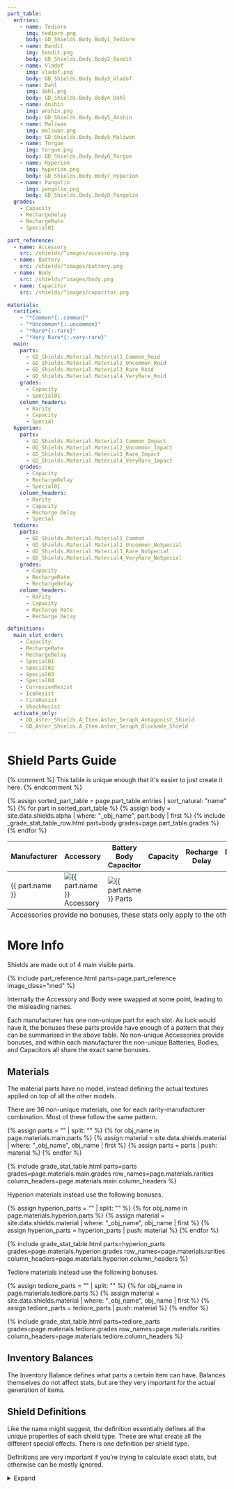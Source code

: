 ```yaml
---
part_table:
  entries:
    - name: Tediore
      img: tediore.png
      body: GD_Shields.Body.Body1_Tediore
    - name: Bandit
      img: bandit.png
      body: GD_Shields.Body.Body2_Bandit
    - name: Vladof
      img: vladof.png
      body: GD_Shields.Body.Body3_Vladof
    - name: Dahl
      img: dahl.png
      body: GD_Shields.Body.Body4_Dahl
    - name: Anshin
      img: anshin.png
      body: GD_Shields.Body.Body5_Anshin
    - name: Maliwan
      img: maliwan.png
      body: GD_Shields.Body.Body5_Maliwan
    - name: Torgue
      img: torgue.png
      body: GD_Shields.Body.Body6_Torgue
    - name: Hyperion
      img: hyperion.png
      body: GD_Shields.Body.Body7_Hyperion
    - name: Pangolin
      img: pangolin.png
      body: GD_Shields.Body.Body8_Pangolin
  grades:
    - Capacity
    - RechargeDelay
    - RechargeRate
    - Special01

part_reference:
  - name: Accessory
    src: /shields/^images/accessory.png
  - name: Battery
    src: /shields/^images/battery.png
  - name: Body
    src: /shields/^images/body.png
  - name: Capacitor
    src: /shields/^images/capacitor.png

materials:
  rarities:
    - "*Common*{:.common}"
    - "*Uncommon*{:.uncommon}"
    - "*Rare*{:.rare}"
    - "*Very Rare*{:.very-rare}"
  main:
    parts:
      - GD_Shields.Material.Material1_Common_Roid
      - GD_Shields.Material.Material2_Uncommon_Roid
      - GD_Shields.Material.Material3_Rare_Roid
      - GD_Shields.Material.Material4_VeryRare_Roid
    grades:
      - Capacity
      - Special01
    column_headers:
      - Rarity
      - Capacity
      - Special
  hyperion:
    parts:
      - GD_Shields.Material.Material1_Common_Impact
      - GD_Shields.Material.Material2_Uncommon_Impact
      - GD_Shields.Material.Material3_Rare_Impact
      - GD_Shields.Material.Material4_VeryRare_Impact
    grades:
      - Capacity
      - RechargeDelay
      - Special01
    column_headers:
      - Rarity
      - Capacity
      - Recharge Delay
      - Special
  tediore:
    parts:
      - GD_Shields.Material.Material1_Common
      - GD_Shields.Material.Material2_Uncommon_NoSpecial
      - GD_Shields.Material.Material3_Rare_NoSpecial
      - GD_Shields.Material.Material4_VeryRare_NoSpecial
    grades:
      - Capacity
      - RechargeRate
      - RechargeDelay
    column_headers:
      - Rarity
      - Capacity
      - Recharge Rate
      - Recharge Delay

definitions:
  main_slot_order:
    - Capacity
    - RechargeRate
    - RechargeDelay
    - Special01
    - Special02
    - Special03
    - Special04
    - CorrosiveResist
    - IceResist
    - FireResist
    - ShockResist
  activate_only:
    - GD_Aster_Shields.A_Item.Aster_Seraph_Antagonist_Shield
    - GD_Aster_Shields.A_Item.Aster_Seraph_Blockade_Shield
---
```

# Shield Parts Guide

<style>
    #part-table tr td:nth-child(n+4) {
        font-size: 1.4em;
    }
</style>
{% comment %}
This table is unique enough that it's easier to just create it here.
{% endcomment %}
<table id="part-table" class="border"><thead><tr>
    <th>Manufacturer</th>
    <th>Accessory</th><th>Battery <br> Body <br> Capacitor</th>
    <th>Capacity</th><th>Recharge Delay</th><th>Recharge Rate</th><th>Special</th>
</tr></thead><tbody>
    {% assign sorted_part_table = page.part_table.entries | sort_natural: "name" %}
    {% for part in sorted_part_table %}
        <tr>
            <td>{{ part.name }}</td>
            <td><img class="small" src="/shields/^images/accessories/{{ part.img }}" alt="{{ part.name }} Accessory"></td>
            <td><img class="small" src="/shields/^images/parts/{{ part.img }}" alt="{{ part.name }} Parts"></td>
            {% assign body = site.data.shields.alpha | where: "_obj_name", part.body | first %}
            {% include _grade_stat_table_row.html part=body grades=page.part_table.grades %}
        </tr>
    {% endfor %}
</tbody><tfoot><tr>
    <td class="footnotes" colspan="7">
        Accessories provide no bonuses, these stats only apply to the other parts.
    </td>
</tr></tfoot></table>

# More Info
Shields are made out of 4 main visible parts.

{% include part_reference.html parts=page.part_reference image_class="med" %}

Internally the Accessory and Body were swapped at some point, leading to the misleading names.

Each manufacturer has one non-unique part for each slot. As luck would have it, the bonuses these
parts provide have enough of a pattern that they can be summarised in the above table. No non-unique
Accessories provide bonuses, and within each manufacturer the non-unique Batteries, Bodies, and
Capacitors all share the exact same bonuses.

## Materials
The material parts have no model, instead defining the actual textures applied on top of all the
other models.

There are 36 non-unique materials, one for each rarity-manufacturer combination. Most of these
follow the same pattern.

{% assign parts = "" | split: "" %}
{% for obj_name in page.materials.main.parts %}
    {% assign material = site.data.shields.material | where: "_obj_name", obj_name | first %}
    {% assign parts = parts | push: material %}
{% endfor %}

{% include grade_stat_table.html
    parts=parts
    grades=page.materials.main.grades
    row_names=page.materials.rarities
    column_headers=page.materials.main.column_headers
%}

Hyperion materials instead use the following bonuses.

{% assign hyperion_parts = "" | split: "" %}
{% for obj_name in page.materials.hyperion.parts %}
    {% assign material = site.data.shields.material | where: "_obj_name", obj_name | first %}
    {% assign hyperion_parts = hyperion_parts | push: material %}
{% endfor %}

{% include grade_stat_table.html
    parts=hyperion_parts
    grades=page.materials.hyperion.grades
    row_names=page.materials.rarities
    column_headers=page.materials.hyperion.column_headers
%}

Tediore materials instead use the following bonuses.

{% assign tediore_parts = "" | split: "" %}
{% for obj_name in page.materials.tediore.parts %}
    {% assign material = site.data.shields.material | where: "_obj_name", obj_name | first %}
    {% assign tediore_parts = tediore_parts | push: material %}
{% endfor %}

{% include grade_stat_table.html
    parts=tediore_parts
    grades=page.materials.tediore.grades
    row_names=page.materials.rarities
    column_headers=page.materials.tediore.column_headers
%}

## Inventory Balances
The Inventory Balance defines what parts a certain item can have. Balances themselves do not affect
stats, but are they very important for the actual generation of items.

## Shield Definitions
Like the name might suggest, the definition essentially defines all the unique properties of each
shield type. These are what create all the different special effects. There is one definition per
shield type.

Definitions are very important if you’re trying to calculate exact stats, but otherwise can be
mostly ignored.

<details markdown="1">
<summary>Expand</summary>

To start with, they define the base values for all stats stored on the grenade. Unlike with
weapons, this is simply done using regular *pre-add*{:.pre-add} bonuses, so see the
[full parts reference](/shields/all_parts/#definitions) for details.

They also define all grade bonuses, and how exactly they get converted into standard bonuses. Grade
bonuses have a few special uses on shields.

Shield special is perhaps the best use of the grade system. A single generic special slot can have
different effects based on the shield type, so the non unique parts can provide bonuses to any of
them. There are actually 4 special slots, so far this page has simplified them all into one. Most
parts (including all non-uniques) boost Special 01 and 02 equally, and don't touch 03 and 04, though
again, see the [full parts reference](/shields/all_parts/) for exceptions.

Elemental immunities are another interesting use of grades. The immunity is defined entirely by the
base value of the grade bonus, and parts simply *activate* the slot, without adding any grades.
Because of this, a bonus with value 0 actually still has an effect.

<style>
    #grades {
        overflow-x: scroll;
    }
</style>
<div id="grades">
<table class="border"><thead>
  <tr>
    <th rowspan="2"></th>
    <th rowspan="2">Capacity</th>
    <th rowspan="2">Recharge Rate</th>
    <th rowspan="2">Recharge Delay</th>
    <th colspan="4">Special</th>
    <th colspan="4">Status Chance Resistance</th>
  </tr><tr>
    <th>01</th>
    <th>02</th>
    <th>03</th>
    <th>04</th>
    <th>Corrosive</th>
    <th>Cryo</th>
    <th>Fire</th>
    <th>Shock</th>
  </tr>
</thead><tbody>

{%- assign non_unique_definitions = site.data.shields.meta.definitions
                                    | where: "unique", false
                                    | sort_natural: "name" -%}
{%- assign unique_definitions = site.data.shields.meta.definitions
                                | where: "unique", true
                                | sort_natural: "name" -%}
{%- assign ordered_definitions = non_unique_definitions | concat: unique_definitions -%}
{%- for definition in ordered_definitions -%}
    <tr>
        <td>{{- definition.name -}}</td>
            {%- for slot in page.definitions.main_slot_order -%}
                {%- assign grade_stats = definition.grades | where: "slot", slot | first -%}
                {%- unless grade_stats -%}
                    <td>-</td>
                    {%- continue -%}
                {%- endunless -%}

                {%- assign attr = site.data.attributes
                                  | where: "obj", grade_stats.attribute
                                  | first -%}
                {%- if attr -%}
                    {%- assign attr_name = attr.name -%}
                {%- else -%}
                    {%- assign attr_name = '<span style="color: blue">'
                                           | append: grade_stats.attribute
                                           | append: "</span>" -%}
                {%- endif -%}
                {%- if grade_stats.constraint -%}
                    {%- assign attr_name = attr_name
                                           | append: " ("
                                           | append: grade_stats.constraint
                                           | append: ")" -%}
                {%- endif -%}

                <td>
                    <span class="{{- grade_stats.type | append: " " -}} per-grade">
                        {%- include grade.html grade_stats=grade_stats -%}
                    </span>
                    {%- if forloop.index > 3 -%}
                        <br>{{- attr_name | markdownify | remove: "<p>" | remove: "</p>" | strip -}}
                    {%- endif -%}
                </td>
            {%- endfor -%}
    </tr>
{%- endfor -%}

</tbody></table>
</div>

A few shields have some extra unique grade slots, which only get activated by their definitions, but
nothing else, and never have any grades added. These are essentially just extra constant bonuses,
which go through the grade system as an extra step.

{%- assign DEF_GRADES_SEPARATOR = ":^:" -%}
{%- assign GRADES_SEPARATOR = "&|^|&" -%}
{%- assign activate_only_defs = "" | split: "" -%}
{%- for def in page.definitions.activate_only -%}
    {%- assign def_part = site.data.shields.definitions
                          | where: "_obj_name", def
                          | first -%}
    {%- assign def_meta = site.data.shields.meta.definitions
                          | where: "_obj_name", def
                          | first -%}
    {%- assign all_grade_bonuses = "" | split: "" -%}
    {%- for bonus in def_part.bonuses -%}
        {%- if bonus.value != 0 -%}
            {%- continue -%}
        {%- endif -%}
        {%- assign grade_stats = def_meta.grades | where: "slot", bonus.slot | first -%}
        {%- assign attr = site.data.attributes
                         | where: "obj", grade_stats.attribute
                         | first -%}

        {%- capture grade_bonus -%}
            {{- attr.name | markdownify | remove: "<p>" | remove: "</p>" | strip | prepend: " " -}}
            {{- GRADES_SEPARATOR -}}
            <span class="{{- grade_stats.type | append: " " -}} per-grade">
                {%- include grade.html grade_stats=grade_stats -%}
            </span><br>
        {%- endcapture -%}

        {%- assign all_grade_bonuses = all_grade_bonuses | push: grade_bonus -%}
    {%- endfor -%}

    {%- assign all_grade_bonuses = all_grade_bonuses | sort_natural -%}
    {%- assign row = def_part.name | append: DEF_GRADES_SEPARATOR -%}
    {%- for grade_bonus in all_grade_bonuses -%}
        {%- assign grade_data = grade_bonus | split: GRADES_SEPARATOR | reverse | join: "" -%}
        {%- assign row = row | append: grade_data -%}
        {%- unless forloop.last -%}
            {%- assign row = row | append: "<br>" -%}
        {%- endunless -%}
    {%- endfor -%}

    {%- assign activate_only_defs = activate_only_defs | push: row -%}
{%- endfor -%}

{% assign activate_only_defs = activate_only_defs | sort_natural %}
<div class="part-container">
    {%- for def in activate_only_defs -%}
        {%- assign def_data = def | split: DEF_GRADES_SEPARATOR -%}
        <div class="part-block">
            <h4>{{- def_data[0] -}}</h4>
            <div class="part-bonuses">{{- def_data[1] -}}</div>
        </div>
    {%- endfor -%}
</div>

{%- comment -%}
{% assign ignored_slots = "ExplosiveDamageResistance" | split: "," %}
{% for definition in ordered_definitions %}
    {% assign extra_slots = "" | split: "" %}
    {% for stats in definition.grades %}
        {% unless page.definitions.main_slot_order contains stats.slot
                  or ignored_slots contains stats.slot %}
            {% assign extra_slots = extra_slots | push: stats.slot %}
        {% endunless %}
    {% endfor %}
    {% if extra_slots %}
        {{definition.name}} - {{extra_slots | join: " "}}
    {% endif %}
{% endfor %}
{%- endcomment -%}

</details>
